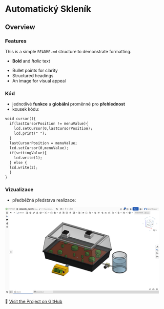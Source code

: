 # Automatický Skleník
## Overview
### Features
This is a simple `README.md` structure to demonstrate formatting.

* **Bold** and *Italic* text
- Bullet points for clarity
- Structured headings
- An image for visual appeal
### Kód
- jednotlivé **funkce** a **globální** proměnné pro **přehlednost**
- kousek kódu:

```
void cursor(){
  if(lastCursorPosition != menuValue){
    lcd.setCursor(0,lastCursorPosition);
    lcd.print(" ");
  }
  lastCursorPosition = menuValue;
  lcd.setCursor(0,menuValue);               
  if(settingValue){
    lcd.write(1);
  } else {
  lcd.write(2);
  }
}

```
### Vizualizace
- předběžná představa realizace:

<p align="center">
<img src="https://github.com/vacmor119/Automatic-Greenhouse/blob/main/images/vizualizace/pohled1.png" alt="Example Image" width="800"/>
</p>

🔗 [Visit the Project on GitHub](https://github.com/vacmor119/Automatic-Greenhouse)

